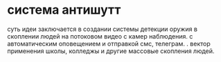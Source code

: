 # система антишутт
суть идеи заключается в создании системы детекции оружия в скоплении людей на потоковом видео с камер наблюдения. с автоматическим оповещением и отправкой смс, телеграм. . 
вектор применения школы, колледжы и другие массовые скопления людей.
